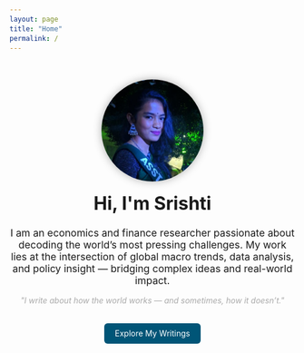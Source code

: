```yaml
---
layout: page
title: "Home"
permalink: /
---
```


<style>
  .homepage-container {
    text-align: center;
    margin-top: 3rem;
  }
  .homepage-container img {
    border-radius: 50%;
    width: 180px;
    height: 180px;
    object-fit: cover;
    box-shadow: 0 0 15px rgba(0,0,0,0.3);
  }
  .homepage-container h1 {
    margin-top: 1rem;
    font-size: 2rem;
    font-weight: 700;
  }
  .homepage-container p.lead {
    font-size: 1.1rem;
    margin: 1rem auto;
    max-width: 600px;
  }
  .homepage-container em {
    display: block;
    margin-top: 1rem;
    font-style: italic;
    color: #aaa;
  }
  .homepage-button {
    margin-top: 2rem;
  }
  .homepage-button a {
    display: inline-block;
    padding: 0.6rem 1.2rem;
    background-color: #005577;
    color: white;
    text-decoration: none;
    border-radius: 6px;
    transition: background-color 0.3s ease;
  }
  .homepage-button a:hover {
    background-color: #003f5c;
  }
</style>

<div class="homepage-container">
  <img src="/assets/images/Untitled design.png" alt="Srishti Tripathy">

  <h1>Hi, I'm Srishti</h1>

  <p class="lead">
    I am an economics and finance researcher passionate about decoding the world’s most pressing challenges. My work lies at the intersection of global macro trends, data analysis, and policy insight — bridging complex ideas and real-world impact.
  </p>

  <em>"I write about how the world works — and sometimes, how it doesn’t."</em>

  <div class="homepage-button">
    <a href="/posts/">Explore My Writings</a>
  </div>
</div>
